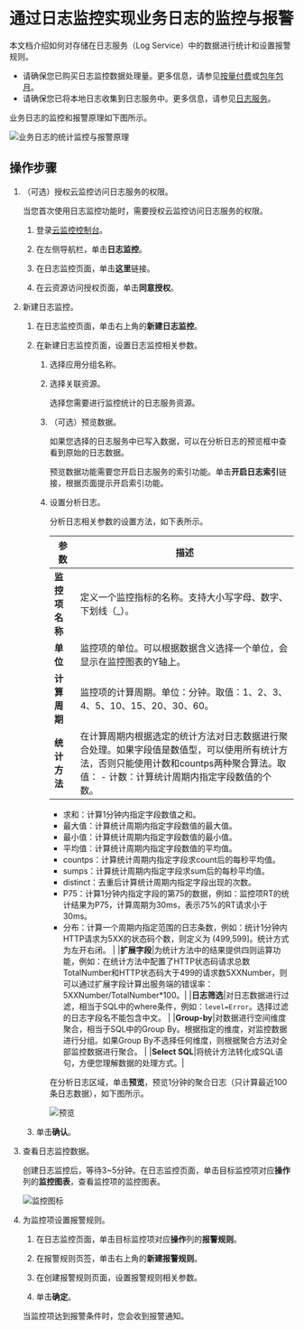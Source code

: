 # 通过日志监控实现业务日志的监控与报警

本文档介绍如何对存储在日志服务（Log Service）中的数据进行统计和设置报警规则。

-   请确保您已购买日志监控数据处理量。更多信息，请参见[按量付费](/cn.zh-CN/产品定价/计费方式/按量付费.md)或[包年包月](/cn.zh-CN/产品定价/计费方式/包年包月.md)。
-   请确保您已将本地日志收集到日志服务中。更多信息，请参见[日志服务](https://help.aliyun.com/document_detail/54604.html)。

业务日志的监控和报警原理如下图所示。

![业务日志的统计监控与报警原理](https://static-aliyun-doc.oss-accelerate.aliyuncs.com/assets/img/zh-CN/7547187951/p5235.png)

## 操作步骤

1.  （可选）授权云监控访问日志服务的权限。

    当您首次使用日志监控功能时，需要授权云监控访问日志服务的权限。

    1.  登录[云监控控制台](https://cloudmonitor.console.aliyun.com)。

    2.  在左侧导航栏，单击**日志监控**。

    3.  在日志监控页面，单击**这里**链接。

    4.  在云资源访问授权页面，单击**同意授权**。

2.  新建日志监控。

    1.  在日志监控页面，单击右上角的**新建日志监控**。

    2.  在新建日志监控页面，设置日志监控相关参数。

        1.  选择应用分组名称。
        2.  选择关联资源。

            选择您需要进行监控统计的日志服务资源。

        3.  （可选）预览数据。

            如果您选择的日志服务中已写入数据，可以在分析日志的预览框中查看到原始的日志数据。

            预览数据功能需要您开启日志服务的索引功能。单击**开启日志索引**链接，根据页面提示开启索引功能。

        4.  设置分析日志。

            分析日志相关参数的设置方法，如下表所示。

            |参数|描述|
            |--|--|
            |**监控项名称**|定义一个监控指标的名称。支持大小写字母、数字、下划线（\_）。|
            |**单位**|监控项的单位。可以根据数据含义选择一个单位，会显示在监控图表的Y轴上。|
            |**计算周期**|监控项的计算周期。单位：分钟。取值：1、2、3、4、5、10、15、20、30、60。|
            |**统计方法**|在计算周期内根据选定的统计方法对日志数据进行聚合处理。如果字段值是数值型，可以使用所有统计方法，否则只能使用计数和countps两种聚合算法。取值：            -   计数：计算统计周期内指定字段数值的个数。
            -   求和：计算1分钟内指定字段数值之和。
            -   最大值：计算统计周期内指定字段数值的最大值。
            -   最小值：计算统计周期内指定字段数值的最小值。
            -   平均值：计算统计周期内指定字段数值的平均值。
            -   countps：计算统计周期内指定字段求count后的每秒平均值。
            -   sumps：计算统计周期内指定字段求sum后的每秒平均值。
            -   distinct：去重后计算统计周期内指定字段出现的次数。
            -   P75：计算1分钟内指定字段的第75的数据，例如：监控项RT的统计结果为P75，计算周期为30ms，表示75%的RT请求小于30ms。
            -   分布：计算一个周期内指定范围的日志条数，例如：统计1分钟内HTTP请求为5XX的状态码个数，则定义为 \(499,599\]。统计方式为左开右闭。 |
            |**扩展字段**|为统计方法中的结果提供四则运算功能，例如：在统计方法中配置了HTTP状态码请求总数TotalNumber和HTTP状态码大于499的请求数5XXNumber，则可以通过扩展字段计算出服务端的错误率：5XXNumber/TotalNumber\*100。|
            |**日志筛选**|对日志数据进行过滤，相当于SQL中的where条件，例如：`level=Error`。选择过滤的日志字段名不能包含中文。 |
            |**Group-by**|对数据进行空间维度聚合，相当于SQL中的Group By。根据指定的维度，对监控数据进行分组。如果Group By不选择任何维度，则根据聚合方法对全部监控数据进行聚合。 |
            |**Select SQL**|将统计方法转化成SQL语句，方便您理解数据的处理方式。|

            在分析日志区域，单击**预览**，预览1分钟的聚合日志（只计算最近100条日志数据），如下图所示。

            ![预览](https://static-aliyun-doc.oss-accelerate.aliyuncs.com/assets/img/zh-CN/2940129061/p5313.png)

    3.  单击**确认**。

3.  查看日志监控数据。

    创建日志监控后，等待3~5分钟。在日志监控页面，单击目标监控项对应**操作**列的**监控图表**，查看监控项的监控图表。

    ![监控图标](https://static-aliyun-doc.oss-accelerate.aliyuncs.com/assets/img/zh-CN/2940129061/p5349.png)

4.  为监控项设置报警规则。

    1.  在日志监控页面，单击目标监控项对应**操作**列的**报警规则**。

    2.  在报警规则页签，单击右上角的**新建报警规则**。

    3.  在创建报警规则页面，设置报警规则相关参数。

    4.  单击**确定**。

    当监控项达到报警条件时，您会收到报警通知。


